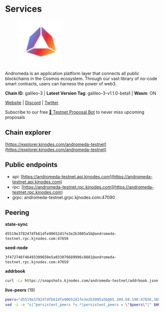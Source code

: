 # Services

<figure><img src="https://raw.githubusercontent.com/kj89/cosmos-images/main/logos/andromeda.png" width="150" alt=""><figcaption></figcaption></figure>

Andromeda is an application platform layer that connects all  public blockchains in the Cosmos ecosystem. Through our vast  library of no-code smart contracts, users can harness the power of web3.

**Chain ID**: galileo-3 | **Latest Version Tag**: galileo-3-v1.1.0-beta1 | **Wasm**: ON

[Website](https://www.andromedaprotocol.io) | [Discord](https://discord.gg/wzM3kSN3sE) | [Twitter](https://twitter.com/andromedaprot)



Subscribe to our free [🤖 Testnet Proposal Bot](https://t.me/kjnodes_testnet_proposal_bot) to never miss upcoming proposals


## Chain explorer
[https://explorer.kjnodes.com/andromeda-testnet](https://explorer.kjnodes.com/andromeda-testnet)

## Public endpoints

* api: [https://andromeda-testnet.api.kjnodes.com](https://andromeda-testnet.api.kjnodes.com)
* rpc: [https://andromeda-testnet.rpc.kjnodes.com](https://andromeda-testnet.rpc.kjnodes.com)
* grpc: andromeda-testnet.grpc.kjnodes.com:47090

## Peering

**state-sync**

```text
d5519e378247dfb61dfe90652d1fe3e2b3005a5b@andromeda-testnet.rpc.kjnodes.com:47656
```

**seed-node**

```text
3f472746f46493309650e5a033076689996c8881@andromeda-testnet.rpc.kjnodes.com:47659
```

**addrbook**
```bash
curl -Ls https://snapshots.kjnodes.com/andromeda-testnet/addrbook.json > $HOME/.andromedad/config/addrbook.json
```

**live-peers** (19)
```bash
peers="d5519e378247dfb61dfe90652d1fe3e2b3005a5b@65.109.68.190:47656,360ab15495b087bc27d134418dcd9191dec07c12@46.175.148.142:26656,8083dd301a7189284bf5b8d40c4cf239360d653a@5.9.122.49:26656,e61f287d51edab6f6dbe00a8b804614443ee6f82@80.85.242.117:26656,cc1c2cd585792d81a041e9098e36814dc8d1e6ae@213.239.207.165:28756,e95899eb682e517d74449dd575073daf1a3266d5@135.181.208.169:27656,ef6ec2cf74e157e3c6056c0469f3ede08b418ec7@144.76.164.139:15656,443a51f595c9ca16273ca6146db1375e4223a91f@172.93.110.154:26656,1c9d70cda1b46e8a33a39783e9af0ad8b5d876ac@65.109.85.225:3340,c4bb11ae43f4db7b8eef312a3c38861d236eb660@91.201.113.194:26656,bcef415d908dfc5c7caff3325eefd51a730695b4@65.21.92.46:30656,df7cf95427701d6d00797042fb8548a7f8eeeb6e@172.104.159.69:55716,7fd9a427a03f0e8632d2ff4b6fe32e99e3151f04@23.88.71.247:31656,d30a56dd61de5b3e8d36bf40cb0a15add3915c91@195.3.223.33:37656,0f966c78a7ac4722bd389f5c010efb8235ca8f73@65.108.227.112:14656,3322611985d1c6df9fa8da141887eeb0c473ae41@95.217.164.130:26656,b594f01b5b49a11b6d2e97c3b6358dc1388a1039@65.108.108.52:26656,3969b8ddc6d0ed9f2deb0265e4b26e88c5cb894a@149.102.150.250:30656,3b998a882d8d9bcb2869eef988af86254e0e9602@89.116.29.20:26656"
sed -i -e "s|^persistent_peers *=.*|persistent_peers = \"$peers\"|" $HOME/.andromedad/config/config.toml
```
